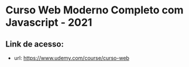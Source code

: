 # Curso Web Moderno Completo com Javascript - 2021
## Link de acesso:
- url: https://www.udemy.com/course/curso-web